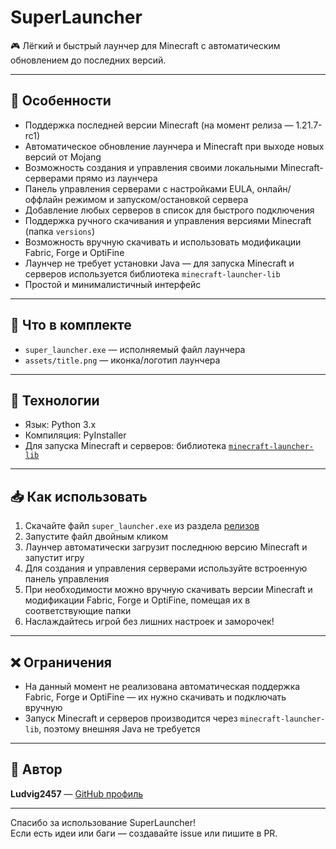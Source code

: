 # SuperLauncher

🎮 Лёгкий и быстрый лаунчер для Minecraft с автоматическим обновлением до последних версий.

---

## 🚀 Особенности

- Поддержка последней версии Minecraft (на момент релиза — 1.21.7-rc1)  
- Автоматическое обновление лаунчера и Minecraft при выходе новых версий от Mojang  
- Возможность создания и управления своими локальными Minecraft-серверами прямо из лаунчера  
- Панель управления серверами с настройками EULA, онлайн/оффлайн режимом и запуском/остановкой сервера  
- Добавление любых серверов в список для быстрого подключения  
- Поддержка ручного скачивания и управления версиями Minecraft (папка `versions`)  
- Возможность вручную скачивать и использовать модификации Fabric, Forge и OptiFine  
- Лаунчер не требует установки Java — для запуска Minecraft и серверов используется библиотека `minecraft-launcher-lib`  
- Простой и минималистичный интерфейс  

---

## 📁 Что в комплекте

- `super_launcher.exe` — исполняемый файл лаунчера  
- `assets/title.png` — иконка/логотип лаунчера

---

## 🔧 Технологии

- Язык: Python 3.x  
- Компиляция: PyInstaller  
- Для запуска Minecraft и серверов: библиотека [`minecraft-launcher-lib`](https://github.com/TechnicPack/MinecraftLauncherLib)

---

## 📥 Как использовать

1. Скачайте файл `super_launcher.exe` из раздела [релизов](https://github.com/ludvig2457/SuperLauncher/releases)  
2. Запустите файл двойным кликом  
3. Лаунчер автоматически загрузит последнюю версию Minecraft и запустит игру  
4. Для создания и управления серверами используйте встроенную панель управления  
5. При необходимости можно вручную скачивать версии Minecraft и модификации Fabric, Forge и OptiFine, помещая их в соответствующие папки  
6. Наслаждайтесь игрой без лишних настроек и заморочек!

---

## ❌ Ограничения

- На данный момент не реализована автоматическая поддержка Fabric, Forge и OptiFine — их нужно скачивать и подключать вручную  
- Запуск Minecraft и серверов производится через `minecraft-launcher-lib`, поэтому внешняя Java не требуется  

---

## 🌟 Автор

**Ludvig2457** — [GitHub профиль](https://github.com/ludvig2457)

---

Спасибо за использование SuperLauncher!  
Если есть идеи или баги — создавайте issue или пишите в PR.
